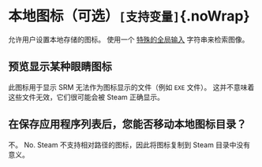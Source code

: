 # 本地图标（可选）`[支持变量]`{.noWrap}

允许用户设置本地存储的图标。 使用一个 [特殊的全局输入](#special-glob-input) 字符串来检索图像。

## 预览显示某种眼睛图标

此图标用于显示 SRM 无法作为图标显示的文件（例如 `EXE` 文件）。 这并不意味着这些文件无效，它们很可能会被 Steam 正确显示。

## 在保存应用程序列表后，您能否移动本地图标目录？

不。 No. Steam 不支持相对路径的图标，因此将图标复制到 Steam 目录中没有意义。
